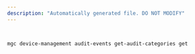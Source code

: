 ```yaml
---
description: "Automatically generated file. DO NOT MODIFY"
---
```


```bash


mgc device-management audit-events get-audit-categories get

```